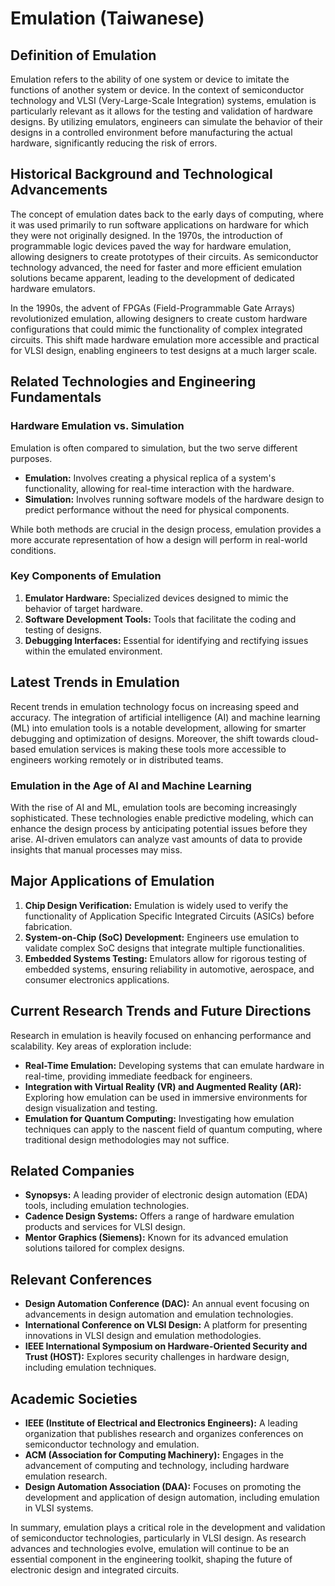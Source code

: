 # Emulation (Taiwanese)

## Definition of Emulation

Emulation refers to the ability of one system or device to imitate the functions of another system or device. In the context of semiconductor technology and VLSI (Very-Large-Scale Integration) systems, emulation is particularly relevant as it allows for the testing and validation of hardware designs. By utilizing emulators, engineers can simulate the behavior of their designs in a controlled environment before manufacturing the actual hardware, significantly reducing the risk of errors.

## Historical Background and Technological Advancements

The concept of emulation dates back to the early days of computing, where it was used primarily to run software applications on hardware for which they were not originally designed. In the 1970s, the introduction of programmable logic devices paved the way for hardware emulation, allowing designers to create prototypes of their circuits. As semiconductor technology advanced, the need for faster and more efficient emulation solutions became apparent, leading to the development of dedicated hardware emulators.

In the 1990s, the advent of FPGAs (Field-Programmable Gate Arrays) revolutionized emulation, allowing designers to create custom hardware configurations that could mimic the functionality of complex integrated circuits. This shift made hardware emulation more accessible and practical for VLSI design, enabling engineers to test designs at a much larger scale.

## Related Technologies and Engineering Fundamentals

### Hardware Emulation vs. Simulation

Emulation is often compared to simulation, but the two serve different purposes. 

- **Emulation:** Involves creating a physical replica of a system's functionality, allowing for real-time interaction with the hardware.
- **Simulation:** Involves running software models of the hardware design to predict performance without the need for physical components.

While both methods are crucial in the design process, emulation provides a more accurate representation of how a design will perform in real-world conditions.

### Key Components of Emulation

1. **Emulator Hardware:** Specialized devices designed to mimic the behavior of target hardware.
2. **Software Development Tools:** Tools that facilitate the coding and testing of designs.
3. **Debugging Interfaces:** Essential for identifying and rectifying issues within the emulated environment.

## Latest Trends in Emulation

Recent trends in emulation technology focus on increasing speed and accuracy. The integration of artificial intelligence (AI) and machine learning (ML) into emulation tools is a notable development, allowing for smarter debugging and optimization of designs. Moreover, the shift towards cloud-based emulation services is making these tools more accessible to engineers working remotely or in distributed teams.

### Emulation in the Age of AI and Machine Learning

With the rise of AI and ML, emulation tools are becoming increasingly sophisticated. These technologies enable predictive modeling, which can enhance the design process by anticipating potential issues before they arise. AI-driven emulators can analyze vast amounts of data to provide insights that manual processes may miss.

## Major Applications of Emulation

1. **Chip Design Verification:** Emulation is widely used to verify the functionality of Application Specific Integrated Circuits (ASICs) before fabrication.
2. **System-on-Chip (SoC) Development:** Engineers use emulation to validate complex SoC designs that integrate multiple functionalities.
3. **Embedded Systems Testing:** Emulators allow for rigorous testing of embedded systems, ensuring reliability in automotive, aerospace, and consumer electronics applications.

## Current Research Trends and Future Directions

Research in emulation is heavily focused on enhancing performance and scalability. Key areas of exploration include:

- **Real-Time Emulation:** Developing systems that can emulate hardware in real-time, providing immediate feedback for engineers.
- **Integration with Virtual Reality (VR) and Augmented Reality (AR):** Exploring how emulation can be used in immersive environments for design visualization and testing.
- **Emulation for Quantum Computing:** Investigating how emulation techniques can apply to the nascent field of quantum computing, where traditional design methodologies may not suffice.

## Related Companies

- **Synopsys:** A leading provider of electronic design automation (EDA) tools, including emulation technologies.
- **Cadence Design Systems:** Offers a range of hardware emulation products and services for VLSI design.
- **Mentor Graphics (Siemens):** Known for its advanced emulation solutions tailored for complex designs.

## Relevant Conferences

- **Design Automation Conference (DAC):** An annual event focusing on advancements in design automation and emulation technologies.
- **International Conference on VLSI Design:** A platform for presenting innovations in VLSI design and emulation methodologies.
- **IEEE International Symposium on Hardware-Oriented Security and Trust (HOST):** Explores security challenges in hardware design, including emulation techniques.

## Academic Societies

- **IEEE (Institute of Electrical and Electronics Engineers):** A leading organization that publishes research and organizes conferences on semiconductor technology and emulation.
- **ACM (Association for Computing Machinery):** Engages in the advancement of computing and technology, including hardware emulation research.
- **Design Automation Association (DAA):** Focuses on promoting the development and application of design automation, including emulation in VLSI systems.

In summary, emulation plays a critical role in the development and validation of semiconductor technologies, particularly in VLSI design. As research advances and technologies evolve, emulation will continue to be an essential component in the engineering toolkit, shaping the future of electronic design and integrated circuits.